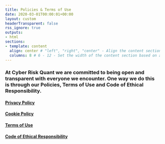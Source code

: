 ```yaml
---
title: Policies & Terms of Use
date: 2020-03-01T00:00:01+00:00
layout: custom
headerTransparent: false
rss_ignore: true
outputs:
- html
sections:
- template: content
  align: center # "left", "right", "center" - Align the content section
  columns: 8 # 6 - 12 - Set the width of the content section based on a 12 column grid
---
```

### At Cyber Risk Quant we are committed to being open and transparent with everyone we encounter. One way we do this is through our Policies, Terms of Use and Code of Ethical Responsibility. 

#### [Privacy Policy](/privacy)   
    
#### [Cookie Policy](/cookie)

#### [Terms of Use](/tos)

#### [Code of Ethical Responsibility](/ethics)
